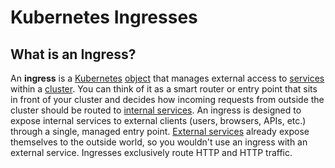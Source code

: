 
# Kubernetes Ingresses

## What is an Ingress?

An **ingress** is a [Kubernetes](../what-is-kubernetes) [object](../objects) that manages external access to 
[services](../services) within a [cluster](../architecture#clusters).
You can think of it as a smart router or entry point that sits in front of your cluster and decides how incoming 
requests from outside the cluster should be routed to [internal services](../services#internal-services).
An ingress is designed to expose internal services  to external clients (users, browsers, APIs, etc.) through a single, 
managed entry point.
[External services](../services#external-services) already expose themselves to the outside world, so you wouldn't
use an ingress with an external service. Ingresses exclusively route HTTP and HTTP traffic.
